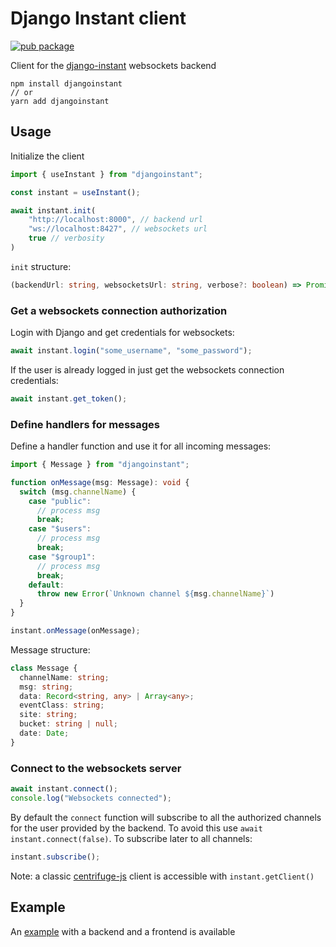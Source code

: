 # Django Instant client

[![pub package](https://img.shields.io/npm/v/djangoinstant)](https://www.npmjs.com/package/djangoinstant)

Client for the [django-instant](https://github.com/synw/django-instant) websockets backend

```
npm install djangoinstant
// or
yarn add djangoinstant
```

## Usage

Initialize the client

```typescript
import { useInstant } from "djangoinstant";

const instant = useInstant();

await instant.init(
    "http://localhost:8000", // backend url
    "ws://localhost:8427", // websockets url
    true // verbosity
)
```

`init` structure:

```typescript
(backendUrl: string, websocketsUrl: string, verbose?: boolean) => Promise<void>
```

### Get a websockets connection authorization

Login with Django and get credentials for websockets:

```typescript
await instant.login("some_username", "some_password");
```

If the user is already logged in just get the websockets connection credentials:

```typescript
await instant.get_token();
```

### Define handlers for messages

Define a handler function and use it for all incoming messages:

```typescript
import { Message } from "djangoinstant";

function onMessage(msg: Message): void {
  switch (msg.channelName) {
    case "public":
      // process msg
      break;
    case "$users":
      // process msg
      break;
    case "$group1":
      // process msg
      break;
    default:
      throw new Error(`Unknown channel ${msg.channelName}`)
  }
}

instant.onMessage(onMessage);
```

Message structure:

```typescript
class Message {
  channelName: string;
  msg: string;
  data: Record<string, any> | Array<any>;
  eventClass: string;
  site: string;
  bucket: string | null;
  date: Date;
}
```

### Connect to the websockets server

```typescript
await instant.connect();
console.log("Websockets connected");
```

By default the `connect` function will subscribe to all the authorized channels
for the user provided by the backend. To avoid this use `await instant.connect(false)`. To
subscribe later to all channels:

```typescript
instant.subscribe();
```

Note: a classic [centrifuge-js](https://github.com/centrifugal/centrifuge-js) client is 
accessible with `instant.getClient()`

## Example

An [example](https://github.com/synw/django-instant-example) with a backend and a frontend is available
